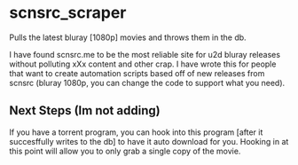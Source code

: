 # scnsrc_scraper
Pulls the latest bluray [1080p] movies and throws them in the db.  

I have found scnsrc.me to be the most reliable site for u2d bluray releases without polluting xXx content and other crap.  I have wrote this for people that want to create automation scripts based off of new releases from scnsrc (bluray 1080p, you can change the code to support what you need). 

## Next Steps (Im not adding)
If you have a torrent program, you can hook into this program [after it succesffully writes to the db] to have it auto download for you.  Hooking in at this point will allow you to only grab a single copy of the movie.
